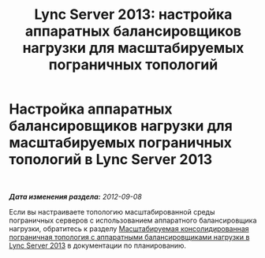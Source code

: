 ﻿---
title: 'Lync Server 2013: настройка аппаратных балансировщиков нагрузки для масштабируемых пограничных топологий'
TOCTitle: Настройка аппаратных балансировщиков нагрузки для масштабируемых пограничных топологий
ms:assetid: 77b4dd64-5eff-4b67-a441-2adaa22a0fd9
ms:mtpsurl: https://technet.microsoft.com/ru-ru/library/Gg398586(v=OCS.15)
ms:contentKeyID: 49310222
ms.date: 05/19/2016
mtps_version: v=OCS.15
ms.translationtype: HT
---

# Настройка аппаратных балансировщиков нагрузки для масштабируемых пограничных топологий в Lync Server 2013

 

_**Дата изменения раздела:** 2012-09-08_

Если вы настраиваете топологию масштабированной среды пограничных серверов с использованием аппаратного балансировщика нагрузки, обратитесь к разделу [Масштабируемая консолидированная пограничная топология с аппаратными балансировщиками нагрузки в Lync Server 2013](lync-server-2013-scaled-consolidated-edge-with-hardware-load-balancers.md) в документации по планированию.

